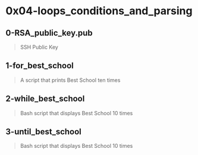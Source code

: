 # 0x04-loops_conditions_and_parsing

## 0-RSA_public_key.pub
> SSH Public Key

## 1-for_best_school
> A script that prints Best School ten times

## 2-while_best_school
> Bash script that displays Best School 10 times

## 3-until_best_school
> Bash script that displays Best School 10 times
